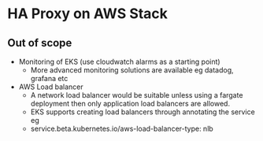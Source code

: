 # HA Proxy on AWS Stack

## Out of scope
* Monitoring of EKS (use cloudwatch alarms as a starting point)
    * More advanced monitoring solutions are available eg datadog, grafana etc
* AWS Load balancer
    * A network load balancer would be suitable unless using a fargate deployment
    then only application load balancers are allowed.
    * EKS supports creating load balancers through annotating the service eg
    * service.beta.kubernetes.io/aws-load-balancer-type: nlb
